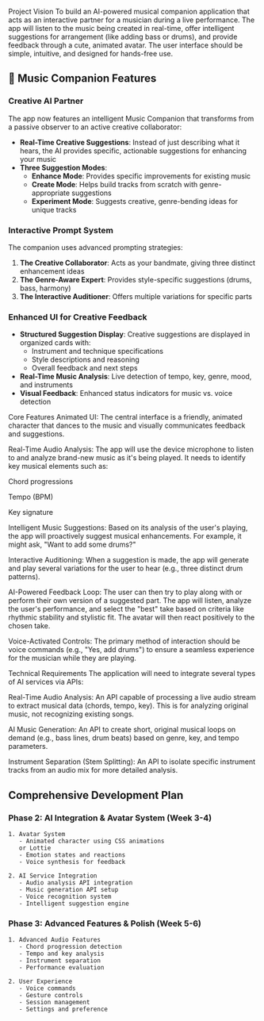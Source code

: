 Project Vision
To build an AI-powered musical companion application that acts as an interactive partner for a musician during a live performance. The app will listen to the music being created in real-time, offer intelligent suggestions for arrangement (like adding bass or drums), and provide feedback through a cute, animated avatar. The user interface should be simple, intuitive, and designed for hands-free use.

## 🎵 Music Companion Features

### Creative AI Partner
The app now features an intelligent Music Companion that transforms from a passive observer to an active creative collaborator:

- **Real-Time Creative Suggestions**: Instead of just describing what it hears, the AI provides specific, actionable suggestions for enhancing your music
- **Three Suggestion Modes**:
  - **Enhance Mode**: Provides specific improvements for existing music
  - **Create Mode**: Helps build tracks from scratch with genre-appropriate suggestions  
  - **Experiment Mode**: Suggests creative, genre-bending ideas for unique tracks

### Interactive Prompt System
The companion uses advanced prompting strategies:

1. **The Creative Collaborator**: Acts as your bandmate, giving three distinct enhancement ideas
2. **The Genre-Aware Expert**: Provides style-specific suggestions (drums, bass, harmony)
3. **The Interactive Auditioner**: Offers multiple variations for specific parts

### Enhanced UI for Creative Feedback
- **Structured Suggestion Display**: Creative suggestions are displayed in organized cards with:
  - Instrument and technique specifications
  - Style descriptions and reasoning
  - Overall feedback and next steps
- **Real-Time Music Analysis**: Live detection of tempo, key, genre, mood, and instruments
- **Visual Feedback**: Enhanced status indicators for music vs. voice detection

Core Features
Animated UI: The central interface is a friendly, animated character that dances to the music and visually communicates feedback and suggestions.

Real-Time Audio Analysis: The app will use the device microphone to listen to and analyze brand-new music as it's being played. It needs to identify key musical elements such as:

Chord progressions

Tempo (BPM)

Key signature

Intelligent Music Suggestions: Based on its analysis of the user's playing, the app will proactively suggest musical enhancements. For example, it might ask, "Want to add some drums?"

Interactive Auditioning: When a suggestion is made, the app will generate and play several variations for the user to hear (e.g., three distinct drum patterns).

AI-Powered Feedback Loop: The user can then try to play along with or perform their own version of a suggested part. The app will listen, analyze the user's performance, and select the "best" take based on criteria like rhythmic stability and stylistic fit. The avatar will then react positively to the chosen take.

Voice-Activated Controls: The primary method of interaction should be voice commands (e.g., "Yes, add drums") to ensure a seamless experience for the musician while they are playing.

Technical Requirements
The application will need to integrate several types of AI services via APIs:

Real-Time Audio Analysis: An API capable of processing a live audio stream to extract musical data (chords, tempo, key). This is for analyzing original music, not recognizing existing songs.

AI Music Generation: An API to create short, original musical loops on demand (e.g., bass lines, drum beats) based on genre, key, and tempo parameters.

Instrument Separation (Stem Splitting): An API to isolate specific instrument tracks from an audio mix for more detailed analysis.





## Comprehensive Development Plan

### Phase 2: AI Integration & Avatar System (Week 3-4)
```
1. Avatar System
   - Animated character using CSS animations 
   or Lottie
   - Emotion states and reactions
   - Voice synthesis for feedback

2. AI Service Integration
   - Audio analysis API integration
   - Music generation API setup
   - Voice recognition system
   - Intelligent suggestion engine
```
### Phase 3: Advanced Features & Polish (Week 5-6)
```
1. Advanced Audio Features
   - Chord progression detection
   - Tempo and key analysis
   - Instrument separation
   - Performance evaluation

2. User Experience
   - Voice commands
   - Gesture controls
   - Session management
   - Settings and preference
```